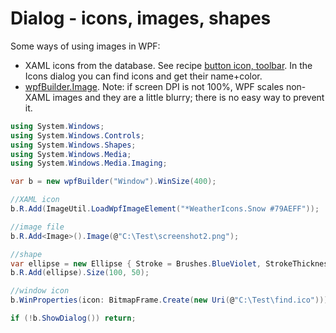 # Dialog - icons, images, shapes
Some ways of using images in WPF:
- XAML icons from the database. See recipe <a href='Dialog - button icon, toolbar.md'>button icon, toolbar</a>. In the Icons dialog you can find icons and get their name+color.
- <a href='/api/Au.wpfBuilder.Image.html'>wpfBuilder.Image</a>. Note: if screen DPI is not 100%, WPF scales non-XAML images and they are a little blurry; there is no easy way to prevent it.

```csharp
using System.Windows;
using System.Windows.Controls;
using System.Windows.Shapes;
using System.Windows.Media;
using System.Windows.Media.Imaging;

var b = new wpfBuilder("Window").WinSize(400);

//XAML icon
b.R.Add(ImageUtil.LoadWpfImageElement("*WeatherIcons.Snow #79AEFF"));

//image file
b.R.Add<Image>().Image(@"C:\Test\screenshot2.png");

//shape
var ellipse = new Ellipse { Stroke = Brushes.BlueViolet, StrokeThickness = 4, Fill = Brushes.LightYellow };
b.R.Add(ellipse).Size(100, 50);

//window icon
b.WinProperties(icon: BitmapFrame.Create(new Uri(@"C:\Test\find.ico")));

if (!b.ShowDialog()) return;
```

